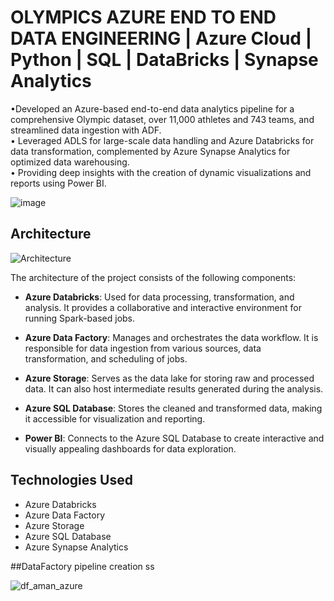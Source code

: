 # OLYMPICS AZURE END TO END DATA ENGINEERING | Azure Cloud | Python | SQL | DataBricks | Synapse Analytics 
•Developed an Azure-based end-to-end data analytics pipeline for a
comprehensive Olympic dataset, over 11,000 athletes and 743 teams,
and streamlined data ingestion with ADF.<br>
• Leveraged ADLS for large-scale data handling and Azure Databricks for
data transformation, complemented by Azure Synapse Analytics for
optimized data warehousing.<br>
• Providing deep insights with the creation of dynamic visualizations and
reports using Power BI.

![image](https://github.com/amankumar003/olympics_azure_end_to_end_data_engineering/assets/91831652/3beec0c6-9fb0-435e-85ff-2d620f4bf67e)

## Architecture

![Architecture](images/arch.png)

The architecture of the project consists of the following components:

- **Azure Databricks**: Used for data processing, transformation, and analysis. It provides a collaborative and interactive environment for running Spark-based jobs.

- **Azure Data Factory**: Manages and orchestrates the data workflow. It is responsible for data ingestion from various sources, data transformation, and scheduling of jobs.

- **Azure Storage**: Serves as the data lake for storing raw and processed data. It can also host intermediate results generated during the analysis.

- **Azure SQL Database**: Stores the cleaned and transformed data, making it accessible for visualization and reporting.

- **Power BI**: Connects to the Azure SQL Database to create interactive and visually appealing dashboards for data exploration.

## Technologies Used

- Azure Databricks
- Azure Data Factory
- Azure Storage
- Azure SQL Database
- Azure Synapse Analytics

##DataFactory pipeline creation ss

![df_aman_azure](https://github.com/amankumar003/olympics_azure_end_to_end_data_engineering/assets/91831652/7e2c75c2-8206-4a92-94bc-7adfc32c09cf)


